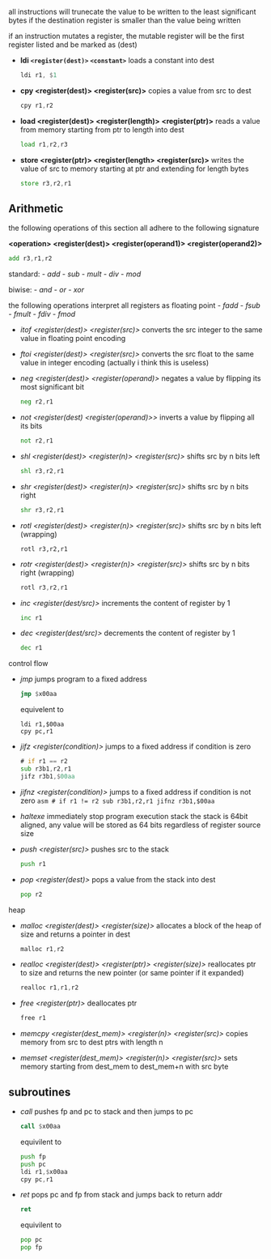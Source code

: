 all instructions will trunecate the value to be written
 to the least significant bytes if the destination register
 is smaller than the value being written

if an instruction mutates a register, the mutable register will be
the first register listed and be marked as (dest)


 - **ldi `<register(dest)>` `<constant>`**
 	loads a constant into dest
	```asm
	ldi r1, $1
	```
- **cpy <register(dest)> <register(src)>**
	copies a value from src to dest
 	```asm
	cpy r1,r2
	```
- **load <register(dest)> <register(length)> <register(ptr)>**
 	reads a value from memory starting from ptr to length into dest
 	```asm
 	load r1,r2,r3
	```
- **store <register(ptr)> <register(length> <register(src)>**
	writes the value of src to memory starting at ptr
	and extending for length bytes
	 ```asm
	 store r3,r2,r1
	 ```

## Arithmetic

the following operations of this section all adhere to the following signature

**\<operation> <register(dest)> <register(operand1)> <register(operand2)>**

```asm
add r3,r1,r2
```

standard:
	- *add*
	- *sub*
	- *mult*
	- *div*
	- *mod*

biwise:
	- *and*
	- *or*
	- *xor*

the following operations interpret all registers as floating point
	- *fadd*
	- *fsub*
	- *fmult*
	- *fdiv*
	- *fmod*

- *itof <register(dest)> <register(src)>*
	converts the src integer to the same value in floating point encoding

- *ftoi <register(dest)> <register(src)>*
		converts the src float to the same value in integer encoding
		(actually i think this is useless)


- *neg <register(dest)> <register(operand)>*
	negates a value by flipping its most significant bit
	```asm
	neg r2,r1
	```
- *not <register(dest) <register(operand)>>*
	inverts a value by flipping all its bits
	```asm
	not r2,r1
	```

- *shl <register(dest)> <register(n)> <register(src)>*
	shifts src by n bits left
	```asm
	shl r3,r2,r1
	```

- *shr <register(dest)> <register(n)> <register(src)>*
	shifts src by n bits right
	```asm
	shr r3,r2,r1
	```
- *rotl <register(dest)> <register(n)> <register(src)>*
	shifts src by n bits left (wrapping)
	```asm,
	rotl r3,r2,r1
	```

- *rotr <register(dest)> <register(n)> <register(src)>*
	shifts src by n bits right (wrapping)
	```asm
	rotl r3,r2,r1
	```


- *inc <register(dest/src)>*
	increments the content of register by 1
	```asm
	inc r1
	```
- *dec <register(dest/src)>*
	decrements the content of register by 1
	```asm
	dec r1
	```

control flow
- *jmp <constant>*
	jumps program to a fixed address
	```asm
	jmp $x00aa
	```
	equivelent to
	```
	ldi r1,$00aa
	cpy pc,r1
	```
- *jifz <register(condition)> <constant>*
	jumps to a fixed address if condition is zero
	```asm
	# if r1 == r2
	sub r3b1,r2,r1
	jifz r3b1,$00aa
	```
- *jifnz <register(condition)> <constant>*
 		jumps to a fixed address if condition is not zero
 		```asm
 		# if r1 != r2
 		sub r3b1,r2,r1
 		jifnz r3b1,$00aa
 		```
- *haltexe*
	immediately stop program execution
stack
the stack is 64bit aligned, any value will be stored
 as 64 bits regardless of register source size


- *push <register(src)>*
	pushes src to the stack
	```asm
	push r1
	```

- *pop <register(dest)>*
	pops a value from the stack into dest
	```asm
	pop r2
	```

heap
- *malloc <register(dest)> <register(size)>*
	allocates a block of the heap of size and returns a pointer in dest
	```asm
	malloc r1,r2
	```
- *realloc <register(dest)> <register(ptr)> <register(size)>*
	reallocates ptr to size and returns the new pointer (or same pointer if it expanded)
	```asm
	realloc r1,r1,r2
	```
- *free <register(ptr)>*
	deallocates ptr
	```asm
	free r1
	```
- *memcpy <register(dest_mem)> <register(n)> <register(src)>*
	copies memory from src to dest ptrs with length n

- *memset <register(dest_mem)> <register(n)> <register(src)>*
	sets memory starting from dest_mem to dest_mem+n with src byte


## subroutines

- *call <constant>*
	pushes fp and pc to stack and then jumps to pc
	```asm
	call $x00aa
	```
	equivilent to
	```asm
	push fp
	push pc
	ldi r1,$x00aa
	cpy pc,r1
	```
- *ret*
	pops pc and fp from stack and jumps back to return addr
	```asm
	ret
	```
	equivilent to
	```asm
	pop pc
	pop fp
	```
